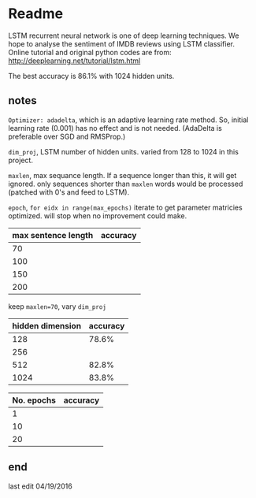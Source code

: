 # Readme

LSTM recurrent neural network is one of deep learning techniques.
We hope to analyse the sentiment of IMDB reviews using LSTM classifier.
Online tutorial and original python codes are from:
http://deeplearning.net/tutorial/lstm.html

The best accuracy is 86.1% with 1024 hidden units.

## notes
`Optimizer: adadelta`, which is an adaptive learning rate method.
So, initial learning rate (0.001) has no effect and is not needed.
(AdaDelta is preferable over SGD and RMSProp.)

`dim_proj`, LSTM number of hidden units. varied from 128 to 1024 in this project.

`maxlen`, max sequance length. If a sequence longer than this, it will get ignored.
    only sequences shorter than `maxlen` words would be processed (patched with 0's and feed to LSTM).

`epoch`, `for eidx in range(max_epochs)` iterate to get parameter matricies optimized.
    will stop when no improvement could make.


max sentence length  | accuracy
--- | ---
70  | 
100 | 
150 | 
200 | 

keep `maxlen=70`, vary `dim_proj`

hidden dimension  | accuracy
--- | ---
128 | 78.6%
256 | 
512 | 82.8%
1024  | 83.8%

No. epochs | accuracy
--- | ---
1 | 
10  | 
20  | 

## end
last edit 04/19/2016
